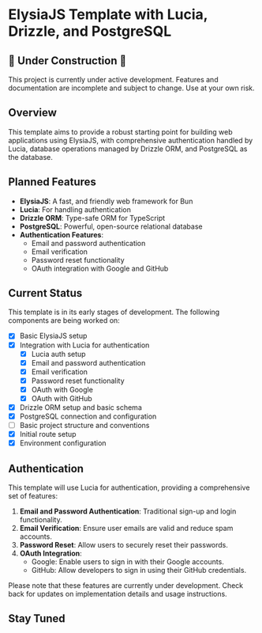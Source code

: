 # ElysiaJS Template with Lucia, Drizzle, and PostgreSQL

## 🚧 Under Construction 🚧

This project is currently under active development. Features and documentation are incomplete and subject to change. Use at your own risk.

## Overview

This template aims to provide a robust starting point for building web applications using ElysiaJS, with comprehensive authentication handled by Lucia, database operations managed by Drizzle ORM, and PostgreSQL as the database.

## Planned Features

- **ElysiaJS**: A fast, and friendly web framework for Bun
- **Lucia**: For handling authentication
- **Drizzle ORM**: Type-safe ORM for TypeScript
- **PostgreSQL**: Powerful, open-source relational database
- **Authentication Features**:
  - Email and password authentication
  - Email verification
  - Password reset functionality
  - OAuth integration with Google and GitHub

## Current Status

This template is in its early stages of development. The following components are being worked on:

- [x] Basic ElysiaJS setup
- [x] Integration with Lucia for authentication
  - [x] Lucia auth setup
  - [x] Email and password authentication
  - [x] Email verification
  - [x] Password reset functionality
  - [x] OAuth with Google
  - [x] OAuth with GitHub
- [x] Drizzle ORM setup and basic schema
- [x] PostgreSQL connection and configuration
- [ ] Basic project structure and conventions
- [x] Initial route setup
- [x] Environment configuration

## Authentication

This template will use Lucia for authentication, providing a comprehensive set of features:

1. **Email and Password Authentication**: Traditional sign-up and login functionality.
2. **Email Verification**: Ensure user emails are valid and reduce spam accounts.
3. **Password Reset**: Allow users to securely reset their passwords.
4. **OAuth Integration**: 
   - Google: Enable users to sign in with their Google accounts.
   - GitHub: Allow developers to sign in using their GitHub credentials.

Please note that these features are currently under development. Check back for updates on implementation details and usage instructions.

## Stay Tuned